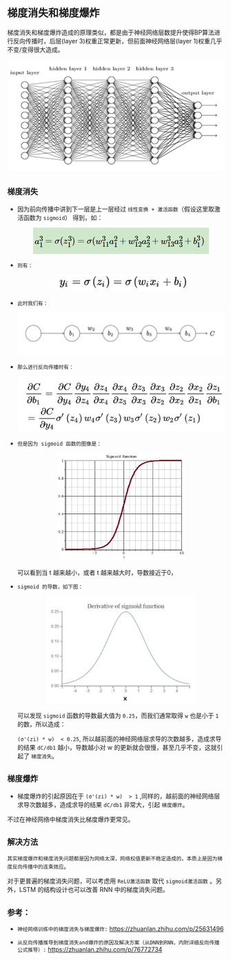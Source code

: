# `梯度消失和梯度爆炸`

梯度消失和梯度爆炸造成的原理类似，都是由于神经网络层数提升使得BP算法进行反向传播时，后层(layer 3)权重正常更新，但前面神经网络层(layer 1)权重几乎不变/变得很大造成。

<div align=center><img width="500" height="260" src="./static/1.jpg"/></div>



## `梯度消失`

* 因为前向传播中讲到下一层是上一层经过 `线性变换 + 激活函数`（假设这里取激活函数为 `sigmoid`） 得到，如：

    <div align=center><img src="./static/a3.jpg"/></div>

* `则有：`

    <div align=center><img src="./static/4.jpg"/></div>

* `此时我们有：`

    <div align=center><img width="500" height="100" src="./static/2.png"/></div>


* `那么进行反向传播时有：`

    <div align=center><img width="500" height="130" src="./static/3.jpg"/></div>

* `但是因为 sigmoid 函数的图像是：`


    <div align=center><img width="300" height="250" src="./static/sigmoid函数.jpg"/></div>

    可以看到当 t 越来越小，或者 t 越来越大时，导数接近于0，

*  `sigmoid 的导数，如下图：`


    <div align=center><img width="350" height="250" src="./static/sigmoid导数.jpg"/></div>

    可以发现 `sigmoid` 函数的导数最大值为 `0.25`，而我们通常取得 `w` 也是小于 `1` 的数，所以造成：

    `(σ'(zi) * w)  < 0.25`, 所以越前面的神经网络层求导的次数越多，造成求导的结果 `dC/db1` 越小，导数越小对 w 的更新就会很慢，甚至几乎不变，这就引起了 `梯度消失`。



## `梯度爆炸`

* 梯度爆炸的引起原因在于 `(σ'(zi) * w)  > 1` ,同样的，越前面的神经网络层求导次数越多，造成求导的结果 `dC/db1` 非常大，引起 `梯度爆炸`。

不过在神经网络中梯度消失比梯度爆炸更常见。

## `解决方法`

`其实梯度爆炸和梯度消失问题都是因为网络太深，网络权值更新不稳定造成的，本质上是因为梯度反向传播中的连乘效应`。

对于更普遍的梯度消失问题，可以考虑用 `ReLU激活函数` 取代 `sigmoid激活函数` 。另外，LSTM 的结构设计也可以改善 RNN 中的梯度消失问题。


## `参考：`


* `神经网络训练中的梯度消失与梯度爆炸:` https://zhuanlan.zhihu.com/p/25631496


* `从反向传播推导到梯度消失and爆炸的原因及解决方案（从DNN到RNN，内附详细反向传播公式推导）:` https://zhuanlan.zhihu.com/p/76772734